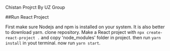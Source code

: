 Chistan Projrct By UZ Group

##Run React Project

First make sure Nodejs and npm is installed on your system.
It is also better to download yarn.
clone repository.
Make a React project with `npx create-react-project .` and copy 'node_modules' folder in project.
then run `yarn install` in yout terminal.
now run `yarn start`.
